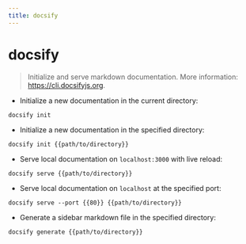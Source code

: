 ```yaml
---
title: docsify
---
```

# docsify

> Initialize and serve markdown documentation.
> More information: <https://cli.docsifyjs.org>.

- Initialize a new documentation in the current directory:

`docsify init`

- Initialize a new documentation in the specified directory:

`docsify init {{path/to/directory}}`

- Serve local documentation on `localhost:3000` with live reload:

`docsify serve {{path/to/directory}}`

- Serve local documentation on `localhost` at the specified port:

`docsify serve --port {{80}} {{path/to/directory}}`

- Generate a sidebar markdown file in the specified directory:

`docsify generate {{path/to/directory}}`
